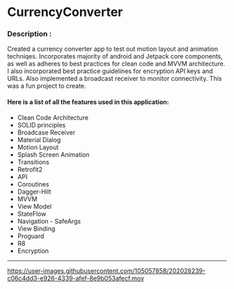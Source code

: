 # CurrencyConverter


### Description :

<p>Created a currency converter app to test out motion layout and animation
techniqes. Incorporates majority of android and Jetpack core components, as well
as adheres to best practices for clean code and MVVM architecture. I also incorporated
best practice guidelines for encryption API keys and URLs. Also implemented a broadcast
receiver to monitor connectivity. This was a fun project to create. </p>

#### Here is a list of all the features used in this application:

- Clean Code Architecture
- SOLID principles
- Broadcase Receiver
- Material Dialog
- Motion Layout
- Splash Screen Animation
- Transitions
- Retrofit2
- API
- Coroutines
- Dagger-Hilt
- MVVM
- View Model
- StateFlow
- Navigation - SafeArgs
- View Binding
- Proguard
- R8
- Encryption
<hr>

https://user-images.githubusercontent.com/105057858/202028239-c06c4dd3-e926-4339-afef-8e9b053afecf.mov
